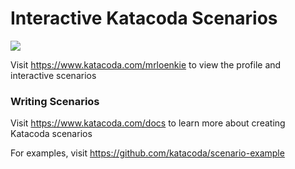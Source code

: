 # Interactive Katacoda Scenarios

[![](http://shields.katacoda.com/katacoda/mrloenkie/count.svg)](https://www.katacoda.com/mrloenkie "Get your profile on Katacoda.com")

Visit https://www.katacoda.com/mrloenkie to view the profile and interactive scenarios

### Writing Scenarios
Visit https://www.katacoda.com/docs to learn more about creating Katacoda scenarios

For examples, visit https://github.com/katacoda/scenario-example
